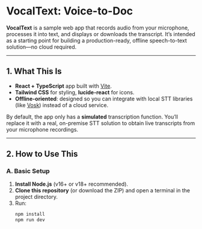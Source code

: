 # VocalText: Voice-to-Doc

**VocalText** is a sample web app that records audio from your microphone, processes it into text, and displays or downloads the transcript. It’s intended as a starting point for building a production-ready, offline speech-to-text solution—no cloud required.

---

## 1. What This Is

- **React + TypeScript** app built with [Vite](https://vitejs.dev/).  
- **Tailwind CSS** for styling, **lucide-react** for icons.  
- **Offline-oriented**: designed so you can integrate with local STT libraries (like [Vosk](https://github.com/alphacep/vosk-api)) instead of a cloud service.

By default, the app only has a **simulated** transcription function. You’ll replace it with a real, on-premise STT solution to obtain live transcripts from your microphone recordings.

---

## 2. How to Use This

### A. Basic Setup

1. **Install Node.js** (v16+ or v18+ recommended).  
2. **Clone this repository** (or download the ZIP) and open a terminal in the project directory.  
3. Run:
   ```bash
   npm install
   npm run dev
